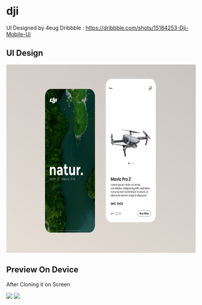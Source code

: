 # dji

UI Designed by 4eug
Dribbble : https://dribbble.com/shots/15184253-Dji-Mobile-Ui

## UI Design

<img src="assets/Screens/DjiUi.jpg" height="500em" />

## Preview On Device

After Cloning it on Screen

<img src="images/Screens/" height="500em" /> <img src="images/Screens/" height="500em" />
